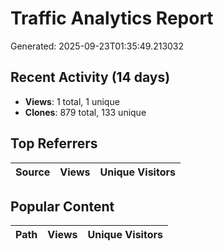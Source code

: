 # Traffic Analytics Report

Generated: 2025-09-23T01:35:49.213032

## Recent Activity (14 days)

- **Views**: 1 total, 1 unique
- **Clones**: 879 total, 133 unique

## Top Referrers

| Source | Views | Unique Visitors |
|--------|-------|-----------------|

## Popular Content

| Path | Views | Unique Visitors |
|------|-------|------------------|
